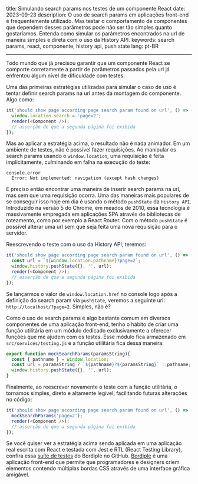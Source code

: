 title: Simulando search params nos testes de um componente React
date: 2023-09-23
description: O uso de search params em aplicações front-end é frequentemente utilizado. Mas testar o comportamento de componentes que dependem desses parâmetros pode não ser tão simples quanto gostaríamos. Entenda como simular os parâmetros encontrados na url de maneira simples e direta com o uso da History API.
keywords: search params, react, componente, history api, push state
lang: pt-BR

---

Todo mundo que já precisou garantir que um componente React se comporte corretamente a partir de parâmetros passados pela url já enfrentou algum nível de dificuldade com testes.

Uma das primeiras estratégias utilizadas para simular o caso de uso é tentar definir search params na url antes da montagem do componente. Algo como:
``` javascript
it('should show page according page search param found on url', () => {
  window.location.search = 'page=2';
  render(<Component />);
  // asserção de que a segunda página foi exibida
});
```

Mas ao aplicar a estratégia acima, o resultado não é nada animador. Em um ambiente de testes, não é possível fazer requisições. Ao manipular os search params usando o `window.location`, uma requisição é feita implicitamente, culminando em falha na execução do teste:

```
console.error
  Error: Not implemented: navigation (except hash changes)
```

É preciso então encontrar uma maneira de inserir search params na url, mas sem que uma requisição ocorra. Uma das maneiras mais populares de se conseguir isso hoje em dia é usando o método `pushState` da `History API`. Introduzido na versão 5 do Chrome, em meados de 2010, essa tecnologia é massivamente empregada em aplicações SPA através de bibliotecas de roteamento, como por exemplo a React Router. Com o método `pushState` é possível alterar uma url sem que seja feita uma nova requisição para o servidor.

Reescrevendo o teste com o uso da History API, teremos:
``` javascript
it('should show page according page search param found on url', () => {
  const url = `${window.location.pathname}?page=2`;
  window.history.pushState({}, '', url);
  render(<Component />);
  // asserção de que a segunda página foi exibida
});
```

Se lançarmos o valor de `window.location.href` no console logo após a definição do search param via `pushState`, veremos a seguinte url: `http://localhost/?page=2`. Simples, não é?

Como o uso de search params é algo bastante comum em diversos componentes de uma aplicação front-end, tenho o hábito de criar uma função utilitária em um módulo dedicado exclusivamente a oferecer funções que me ajudem com os testes. Esse módulo fica armazenado em `src/services/testing.js` e a função utilitária fica dessa maneira:

``` javascript
export function mockSearchParams(paramsString){
  const { pathname } = window.location;
  const url = paramsString ? `${pathname}?${paramsString}` : pathname;
  window.history.pushState({}, '', url);
}
```

Finalmente, ao reescrever novamente o teste com a função utilitária, o tornamos simples, direto e altamente legível, facilitando futuras alterações no código:

``` javascript
it('should show page according page search param found on url', () => {
  mockSearchParams('page=2');
  render(<Component />);
  // asserção de que a segunda página foi exibida
});
```

Se você quiser ver a estratégia acima sendo aplicada em uma aplicação real escrita com React e testada com Jest e RTL (React Testing Library), confira essa [suíte de testes](https://github.com/rafaelcamargo/bordiple/blob/main/src/home/views/home-view.test.js#L32) do Bordiple no GitHub. [Bordiple](https://bordiple.rafaelcamargo.com/) é uma aplicação front-end que permite que programadores e designers criem elementos contendo múltiplas bordas CSS através de uma interface gráfica amigável.
